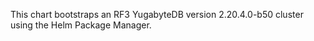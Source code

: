 This chart bootstraps an RF3 YugabyteDB version 2.20.4.0-b50 cluster using the Helm Package Manager.

